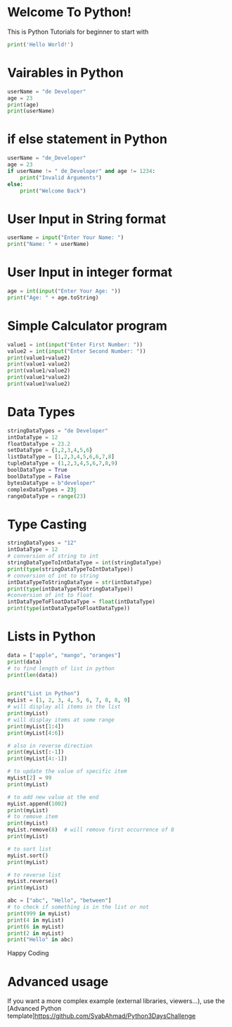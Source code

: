 # Welcome To Python!

This is Python Tutorials for beginner to start with

```python runnable
print('Hello World!')
```

# Vairables in Python

```python runnable
userName = "de Developer"
age = 23
print(age)
print(userName)
```

# if else statement in Python

```python runnable
userName = "de_Developer"
age = 23
if userName != " de_Developer" and age != 1234:
    print("Invalid Arguments")
else:
    print("Welcome Back")
```

# User Input in String format

```python runnable
userName = input("Enter Your Name: ")
print("Name: " + userName)
```

# User Input in integer format

```python runnable
age = int(input("Enter Your Age: "))
print("Age: " + age.toString)
```

# Simple Calculator program

```python runnable
value1 = int(input("Enter First Number: "))
value2 = int(input("Enter Second Number: "))
print(value1+value2)
print(value1-value2)
print(value1/value2)
print(value1*value2)
print(value1%value2)
```
# Data Types

```python runnable
stringDataTypes = "de Developer"
intDataType = 12
floatDataType = 23.2
setDataType = {1,2,3,4,5,6}
listDataType = [1,2,3,4,5,6,6,7,8]
tupleDataType = (1,2,3,4,5,6,7,8,9)
boolDataType = True
boolDataType = False
bytesDataType = b"developer"
complexDataTypes = 23j
rangeDataType = range(23)


```
# Type Casting

```python runnable
stringDataTypes = "12"
intDataType = 12
# conversion of string to int
stringDataTypeToIntDataType = int(stringDataType)
print(type(stringDataTypeToIntDataType))
# conversion of int to string
intDataTypeToStringDataType = str(intDataType)
print(type(intDataTypeToStringDataType))
#conversion of int to float
intDataTypeToFloatDataType = float(intDataType)
print(type(intDataTypeToFloatDataType))

```
# Lists in Python

```python runnable
data = ["apple", "mango", "oranges"]
print(data)
# to find length of list in python
print(len(data))


print("List in Python")
myList = [1, 2, 3, 4, 5, 6, 7, 8, 8, 9]
# will display all items in the list
print(myList)
# will display items at some range
print(myList[1:4])
print(myList[4:6])

# also in reverse direction
print(myList[:-1])
print(myList[4:-1])

# to update the value of specific item
myList[2] = 99
print(myList)

# to add new value at the end
myList.append(1002)
print(myList)
# to remove item
print(myList)
myList.remove(8)  # will remove first occurrence of 8
print(myList)

# to sort list
myList.sort()
print(myList)

# to reverse list
myList.reverse()
print(myList)

abc = ["abc", "Hello", "between"]
# to check if something is in the list or not
print(999 in myList)
print(4 in myList)
print(6 in myList)
print(2 in myList)
print("Hello" in abc)
```

Happy Coding
# Advanced usage

If you want a more complex example (external libraries, viewers...), use the [Advanced Python template]https://github.com/SyabAhmad/Python3DaysChallenge
